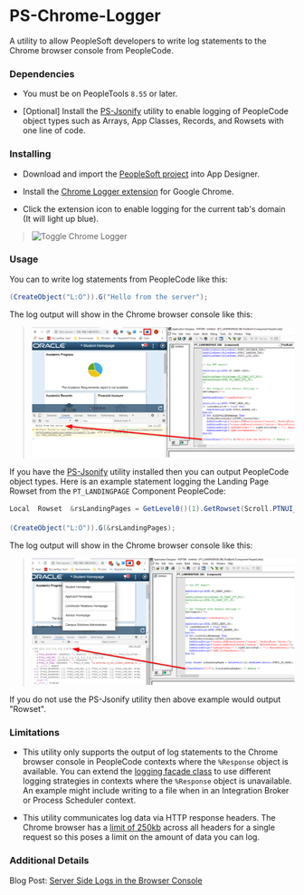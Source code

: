 
# PS-Chrome-Logger

A utility to allow PeopleSoft developers to write log statements to the Chrome browser console from PeopleCode.

### Dependencies

- You must be on PeopleTools `8.55` or later.

- [Optional] Install the [PS-Jsonify](https://github.com/coltonfischer/ps-jsonify) utility to enable logging of PeopleCode object types such as Arrays, App Classes, Records, and Rowsets with one line of code.

### Installing

- Download and import the [PeopleSoft project](https://github.com/coltonfischer/ps-chrome-logger/raw/master/PSM_CHROME_LOGGER.zip) into App Designer.

- Install the [Chrome Logger extension](https://chrome.google.com/webstore/detail/chromephp/noaneddfkdjfnfdakjjmocngnfkfehhd) for Google Chrome.

- Click the extension icon to enable logging for the current tab's domain (It will light up blue).

> ![Toggle Chrome Logger](https://craig.global.ssl.fastly.net/img/chromelogger/toggle.gif)

### Usage

You can to write log statements from PeopleCode like this:

```java
(CreateObject("L:O")).G("Hello from the server");
```

The log output will show in the Chrome browser console like this:

> ![Log String Output](https://github.com/coltonfischer/ps-chrome-logger/raw/master/examples/Output_String.png)

If you have the [PS-Jsonify](https://github.com/coltonfischer/ps-jsonify) utility installed then you can output PeopleCode object types.  Here is an example statement logging the Landing Page Rowset from the `PT_LANDINGPAGE` Component PeopleCode:

```java
Local  Rowset  &rsLandingPages = GetLevel0()(1).GetRowset(Scroll.PTNUI_LP_PAGE);

(CreateObject("L:O")).G(&rsLandingPages);
```

The log output will show in the Chrome browser console like this:

> ![Log Rowset Output](https://github.com/coltonfischer/ps-chrome-logger/raw/master/examples/Output_Rowset.png)

If you do not use the PS-Jsonify utility then above example would output "Rowset".

### Limitations

- This utility only supports the output of log statements to the Chrome browser console in PeopleCode contexts where the `%Response` object is available.  You can extend the [logging facade class](https://github.com/coltonfischer/ps-chrome-logger/blob/master/src/PeopleCode/Application%20Packages/L/O.pcode) to use different logging strategies in contexts where the `%Response` object is unavailable.  An example might include writing to a file when in an Integration Broker or Process Scheduler context.

- This utility communicates log data via HTTP response headers. The Chrome browser has a [limit of 250kb](https://stackoverflow.com/questions/3326210/can-http-headers-be-too-big-for-browsers) across all headers for a single request so this poses a limit on the amount of data you can log.

### Additional Details

Blog Post: [Server Side Logs in the Browser Console](https://www.peoplesoftmods.com/utilities/ps-chrome-logger/)
